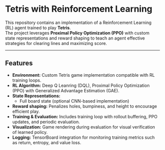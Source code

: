 # Tetris with Reinforcement Learning

This repository contains an implementation of a Reinforcement Learning (RL) agent trained to play **Tetris**.  
The project leverages **Proximal Policy Optimization (PPO)** with custom state representations and reward shaping to teach an agent effective strategies for clearing lines and maximizing score.

---

## Features

- **Environment:** Custom Tetris game implementation compatible with RL training loops.
- **RL Algorithm:** Deep Q Leanring (DQL), Proximal Policy Optimization (PPO) with Generalized Advantage Estimation (GAE).
- **State Representations:**    
  - Full board state (optional CNN-based implementation)
- **Reward shaping:** Penalizes holes, bumpiness, and height to encourage efficient play.
- **Training & Evaluation:** Includes training loop with rollout buffering, PPO updates, and periodic evaluation.
- **Visualization:** Game rendering during evaluation for visual verification of learned policy.
- **Logging:** TensorBoard integration for monitoring training metrics such as return, entropy, and value loss.
